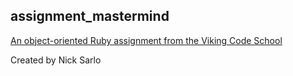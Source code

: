 ## assignment_mastermind

[An object-oriented Ruby assignment from the Viking Code School](http://www.vikingcodeschool.com)

Created by Nick Sarlo
